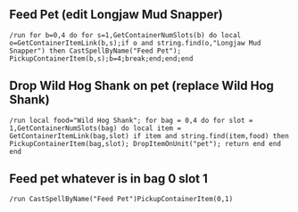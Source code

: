 ## Feed Pet (edit Longjaw Mud Snapper)
```
/run for b=0,4 do for s=1,GetContainerNumSlots(b) do local o=GetContainerItemLink(b,s);if o and string.find(o,"Longjaw Mud Snapper") then CastSpellByName("Feed Pet"); PickupContainerItem(b,s);b=4;break;end;end;end
```


## Drop Wild Hog Shank on pet (replace Wild Hog Shank) 
```
/run local food="Wild Hog Shank"; for bag = 0,4 do for slot = 1,GetContainerNumSlots(bag) do local item = GetContainerItemLink(bag,slot) if item and string.find(item,food) then PickupContainerItem(bag,slot); DropItemOnUnit("pet"); return end end end
```


## Feed pet whatever is in bag 0 slot 1
```
/run CastSpellByName("Feed Pet")PickupContainerItem(0,1)
```